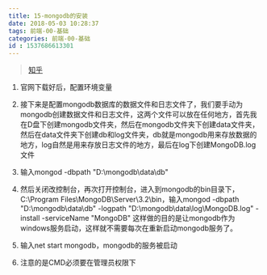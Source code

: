 ```yaml
---
title: 15-mongodb的安装
date: 2018-05-03 10:28:37
tags: 前端-00-基础
categories: 前端-00-基础
id : 1537686613301
---
```

> [知乎](https://zhuanlan.zhihu.com/p/24926260)

1. 官网下载好后，配置环境变量

2. 接下来是配置mongodb数据库的数据文件和日志文件了，我们要手动为mongodb创建数据文件和日志文件，这两个文件可以放在任何地方，首先我在D盘下创建mongodb文件夹，然后在mongodb文件夹下创建data文件夹，然后在data文件夹下创建db和log文件夹，db就是mongodb用来存放数据的地方，log自然是用来存放日志文件的地方，最后在log下创建MongoDB.log文件

3. 输入mongod -dbpath "D:\mongodb\data\db"

4. 然后关闭改控制台，再次打开控制台，进入到mongodb的bin目录下，C:\Program Files\MongoDB\Server\3.2\bin，输入mongod -dbpath "D:\mongodb\data\db" -logpath "D:\mongodb\data\log\MongoDB.log" -install -serviceName "MongoDB" 这样做的目的是让mongodb作为windows服务启动，这样就不需要每次在重新启动mongodb服务了。

5. 输入net start mongodb，mongodb的服务被启动
6. 注意的是CMD必须要在管理员权限下